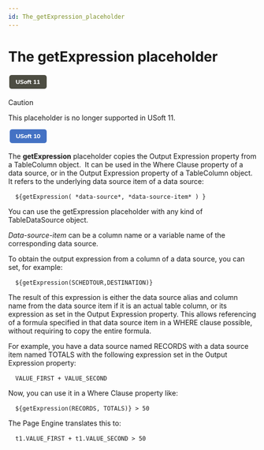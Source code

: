```yaml
---
id: The_getExpression_placeholder
---
```


# The getExpression placeholder

![](./assets/c29894ef-9824-498a-9b23-e1cd94c27a76.png)



> [!CAUTION]
> This placeholder is no longer supported in USoft 11.

![](./assets/22fff438-3acd-485b-90d0-d44868e85f2a.png)



The **getExpression** placeholder copies the Output Expression property from a TableColumn object.  It can be used in the Where Clause property of a data source, or in the Output Expression property of a TableColumn object. It refers to the underlying data source item of a data source:

```
  ${getExpression( *data-source*, *data-source-item* ) }
```

You can use the getExpression placeholder with any kind of TableDataSource object.

*Data-source-item* can be a column name or a variable name of the corresponding data source.

To obtain the output expression from a column of a data source, you can set, for example:

```
  ${getExpression(SCHEDTOUR,DESTINATION)}
```

The result of this expression is either the data source alias and column name from the data source item if it is an actual table column, or its expression as set in the Output Expression property. This allows referencing of a formula specified in that data source item in a WHERE clause possible, without requiring to copy the entire formula.

For example, you have a data source named RECORDS with a data source item named TOTALS with the following expression set in the Output Expression property:

```
  VALUE_FIRST + VALUE_SECOND
```

Now, you can use it in a Where Clause property like:

```
  ${getExpression(RECORDS, TOTALS)} > 50
```

The Page Engine translates this to:

```
  t1.VALUE_FIRST + t1.VALUE_SECOND > 50
```